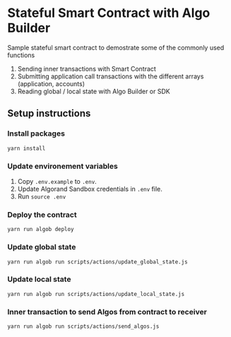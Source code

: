 # Stateful Smart Contract with Algo Builder
Sample stateful smart contract to demostrate some of the commonly used functions

1. Sending inner transactions with Smart Contract
2. Submitting application call transactions with the different arrays (application, accounts)
3. Reading global / local state with Algo Builder or SDK

## Setup instructions

### Install packages
```
yarn install
```

### Update environement variables
1. Copy `.env.example` to `.env`.
2. Update Algorand Sandbox credentials in `.env` file.
3. Run `source .env`

### Deploy the contract
```
yarn run algob deploy
```

### Update global state
```
yarn run algob run scripts/actions/update_global_state.js
```

### Update local state
```
yarn run algob run scripts/actions/update_local_state.js
```

### Inner transaction to send Algos from contract to receiver
```
yarn run algob run scripts/actions/send_algos.js
```
